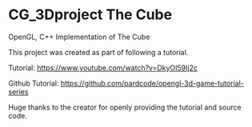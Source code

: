 # CG_3Dproject The Cube

OpenGL, C++ Implementation of The Cube

This project was created as part of following a tutorial.

Tutorial: https://www.youtube.com/watch?v=DkyOI59Ij2c

Github Tutorial: https://github.com/pardcode/opengl-3d-game-tutorial-series

Huge thanks to the creator for openly providing the tutorial and source code.
